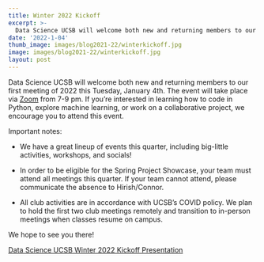```yaml
---
title: Winter 2022 Kickoff
excerpt: >-
  Data Science UCSB will welcome both new and returning members to our first meeting of 2022 this Tuesday, January 4th!
date: '2022-1-04'
thumb_image: images/blog2021-22/winterkickoff.jpg
image: images/blog2021-22/winterkickoff.jpg
layout: post
---
```


Data Science UCSB will welcome both new and returning members to our first meeting of 2022 this Tuesday, January 4th. The event will take place via [Zoom](https://www.datascienceucsb.org/events-calendar/) from 7-9 pm. If you’re interested in learning how to code in Python, explore machine learning, or work on a collaborative project, we encourage you to attend this event. 

Important notes:

* We have a great lineup of events this quarter, including big-little activities, workshops, and socials!

* In order to be eligible for the Spring Project Showcase, your team must attend all meetings this quarter. If your team cannot attend, please communicate the absence to Hirish/Connor.

* All club activities are in accordance with UCSB’s COVID policy. We plan to hold the first two club meetings remotely and transition to in-person meetings when classes resume on campus. 

We hope to see you there!

[Data Science UCSB Winter 2022 Kickoff Presentation](https://docs.google.com/presentation/d/1rpF1YwAgwCBOHD1q5j17K34b9NkwraDuV0rRqDj5jgM/edit#slide=id.g646221db99_1_310)


